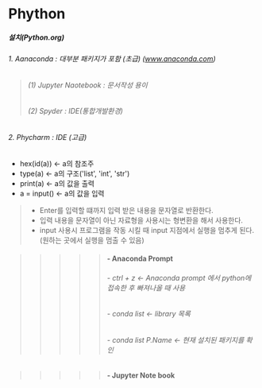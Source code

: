 Phython
======
##### 설치(Python.org)
###### 1. Aanaconda : 대부분 패키지가 포함 (초급) (www.anaconda.com)
> ###### (1) Jupyter Naotebook : 문서작성 용이
> ###### (2) Spyder : IDE(통합개발환경)

###### 2. Phycharm : IDE (고급)

* hex(id(a))   <- a의 참조주
* type(a)      <- a의 구조('list', 'int', 'str')
* print(a)     <- a의 값을 출력
* a = input()  <- a의 값을 입력
> - Enter를 입력할 떄까지 입력 받은 내용을 문자열로 반환한다.
> - 입력 내용을 문자열이 아닌 자료형을 사용시는 형변환을 해서 사용한다.
> - input 사용시 프로그램을 작동 시킬 때 input 지점에서 실행을 멈추게 된다. (원하는 곳에서 실행을 멈출 수 있음)

>>>>>#### - Anaconda Prompt
>>>>>###### - ctrl + z           <- Anaconda prompt 에서 python에 접속한 후 빠져나올 때 사용
>>>>>###### - conda list         <- library 목록
>>>>>###### - conda list P.Name  <- 현재 설치된 패키지를 확인

>>>>>#### - Jupyter Note book
